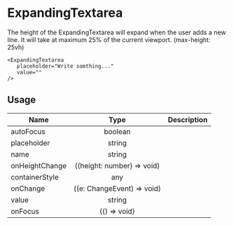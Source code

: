 <!--
This is an auto-generated markdown.
You can change it in "src/ExpandingTextarea/ExpandingTextarea.tsx" and run build:docs to update this file.
-->

# ExpandingTextarea

The height of the ExpandingTextarea will expand when the user adds a new line.
It will take at maximum 25% of the current viewport. (max-height: 25vh)

```example
<ExpandingTextarea
   placeholder="Write somthing..."
   value=""
/>
```

## Usage

| Name           |                      Type                       | Description |
| -------------- | :---------------------------------------------: | ----------: |
| autoFocus      |                     boolean                     |
| placeholder    |                     string                      |
| name           |                     string                      |
| onHeightChange |           ((height: number) => void)            |
| containerStyle |                       any                       |
| onChange       | ((e: ChangeEvent<HTMLTextAreaElement>) => void) |
| value          |                     string                      |
| onFocus        |                  (() => void)                   |

